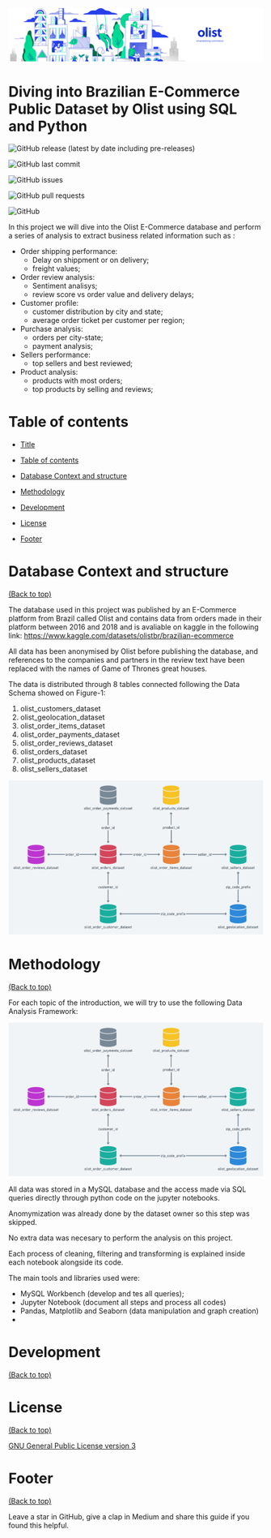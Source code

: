 <!-- Add banner here -->



![Banner](https://github.com/hbeltrao/Olist-EDA-Project/blob/a75d2049dbdce4ebe1e73fe9f9c8066b17eb5e40/README-header.png)





# Diving into Brazilian E-Commerce Public Dataset by Olist using SQL and Python



<!-- Add buttons here -->



![GitHub release (latest by date including pre-releases)](https://img.shields.io/github/v/release/hbeltrao/Olist-EDA-Project?include_prereleases)

![GitHub last commit](https://img.shields.io/github/last-commit/hbeltrao/Olist-EDA-Project)

![GitHub issues](https://img.shields.io/github/issues-raw/hbeltrao/Olist-EDA-Project)

![GitHub pull requests](https://img.shields.io/github/issues-pr/hbeltrao/Olist-EDA-Project)

![GitHub](https://img.shields.io/github/license/hbeltrao/Olist-EDA-Project)



<!-- Describe your project in brief -->



In this project we will dive into the Olist E-Commerce database and perform a series of analysis to extract business related information such as :

- Order shipping performance: 
	 - Delay on shippment or on delivery;
	 - freight values;
- Order review analysis:
	- Sentiment analisys;
	- review score vs order value and delivery delays;
- Customer profile:
	- customer distribution by city and state;
	- average order ticket per customer per region;
- Purchase analysis:
	- orders per city-state;
	- payment analysis;
- Sellers performance:
	- top sellers and best reviewed;
- Product analysis:
	- products with most orders;
	- top products by selling and reviews;



# Table of contents



- [Title](#diving-into-brazilian-e-commerce-public-dataset-by-olist-using-sql-and-python)

- [Table of contents](#table-of-contents)

- [Database Context and structure](#database-context-and-structure)

- [Methodology](#methodology)

- [Development](#development)

- [License](#license)

- [Footer](#footer)



# Database Context and structure

[(Back to top)](#table-of-contents)



The database used in this project was published by an E-Commerce platform from Brazil called Olist and contains   data from orders made in their platform between 2016 and 2018 and is avaliable on kaggle in the following link:
https://www.kaggle.com/datasets/olistbr/brazilian-ecommerce

All data has been anonymised by Olist before publishing the database, and references to the companies and partners in the review text have been replaced with the names of Game of Thrones great houses.


The data is distributed through 8 tables connected following the Data Schema showed on Figure-1:

 1. olist_customers_dataset
 2. olist_geolocation_dataset
 3. olist_order_items_dataset
 4. olist_order_payments_dataset
 5. olist_order_reviews_dataset
 6. olist_orders_dataset
 7. olist_products_dataset
 8. olist_sellers_dataset

![Figure-1](https://github.com/hbeltrao/Olist-EDA-Project/blob/a75d2049dbdce4ebe1e73fe9f9c8066b17eb5e40/Data%20Schema.png)




# Methodology

[(Back to top)](#table-of-contents)



For each topic of the introduction, we will try to use the following Data Analysis Framework:

![Figure-2](https://github.com/hbeltrao/Olist-EDA-Project/blob/a75d2049dbdce4ebe1e73fe9f9c8066b17eb5e40/Data%20Schema.png)

All data was stored in a MySQL database and the access  made via SQL queries directly through python code on the jupyter notebooks.

Anomymization was already done by the dataset owner so this step was skipped.

No extra data was necesary to perform the analysis on this project.

Each process of cleaning, filtering and transforming is explained inside each notebook alongside its code.

The main tools and libraries used were:

 - MySQL Workbench (develop and tes all queries);
 - Jupyter Notebook (document all steps and process all codes)
 - Pandas, Matplotlib and Seaborn (data manipulation and graph creation)
 - 



# Development

[(Back to top)](#table-of-contents)



<!-- This is the place where you give instructions to developers on how to modify the code.



You could give **instructions in depth** of **how the code works** and how everything is put together.



You could also give specific instructions to how they can setup their development environment.



Ideally, you should keep the README simple. If you need to add more complex explanations, use a wiki. Check out [this wiki](https://github.com/navendu-pottekkat/nsfw-filter/wiki) for inspiration. -->



# License

[(Back to top)](#table-of-contents)



<!-- Adding the license to README is a good practice so that people can easily refer to it.



Make sure you have added a LICENSE file in your project folder. **Shortcut:** Click add new file in your root of your repo in GitHub > Set file name to LICENSE > GitHub shows LICENSE templates > Choose the one that best suits your project!



I personally add the name of the license and provide a link to it like below. -->



[GNU General Public License version 3](https://opensource.org/licenses/GPL-3.0)



# Footer

[(Back to top)](#table-of-contents)



<!-- Let's also add a footer because I love footers and also you **can** use this to convey important info.



Let's make it an image because by now you have realised that multimedia in images == cool(*please notice the subtle programming joke). -->



Leave a star in GitHub, give a clap in Medium and share this guide if you found this helpful.



<!-- Add the footer here -->



<!-- ![Footer](https://github.com/navendu-pottekkat/awesome-readme/blob/master/fooooooter.png) -->
